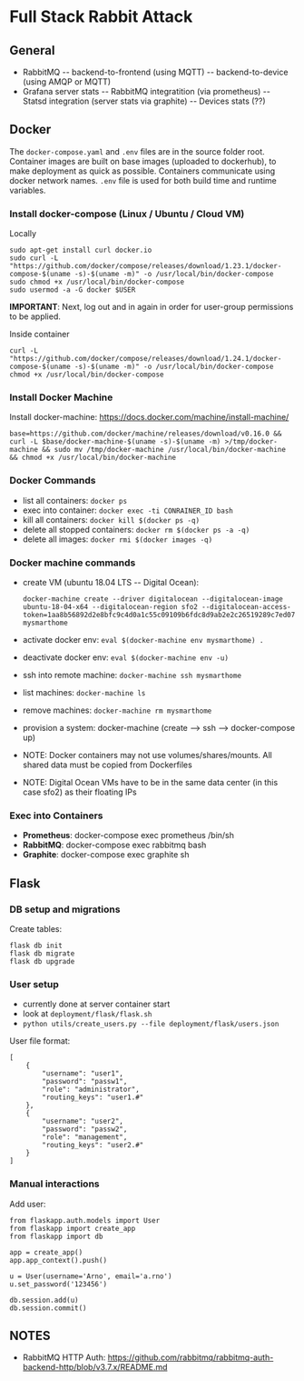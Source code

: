 # Full Stack Rabbit Attack
## General
- RabbitMQ
-- backend-to-frontend (using MQTT)
-- backend-to-device (using AMQP or MQTT)
- Grafana server stats
-- RabbitMQ integratition (via prometheus)
-- Statsd integration (server stats via graphite)
-- Devices stats (??)

## Docker
The `docker-compose.yaml` and `.env` files are in the source folder root.  Container images are built on base images (uploaded to dockerhub), to make deployment as quick as possible.  Containers communicate using docker network names.
`.env` file is used for both build time and runtime variables.

### Install docker-compose (Linux / Ubuntu / Cloud VM)
Locally
```
sudo apt-get install curl docker.io
sudo curl -L "https://github.com/docker/compose/releases/download/1.23.1/docker-compose-$(uname -s)-$(uname -m)" -o /usr/local/bin/docker-compose
sudo chmod +x /usr/local/bin/docker-compose
sudo usermod -a -G docker $USER
```
**IMPORTANT**: Next, log out and in again in order for user-group permissions to be applied.

Inside container
```
curl -L "https://github.com/docker/compose/releases/download/1.24.1/docker-compose-$(uname -s)-$(uname -m)" -o /usr/local/bin/docker-compose
chmod +x /usr/local/bin/docker-compose
```

### Install Docker Machine
Install docker-machine: https://docs.docker.com/machine/install-machine/
  ```
  base=https://github.com/docker/machine/releases/download/v0.16.0 && curl -L $base/docker-machine-$(uname -s)-$(uname -m) >/tmp/docker-machine && sudo mv /tmp/docker-machine /usr/local/bin/docker-machine && chmod +x /usr/local/bin/docker-machine
  ```

### Docker Commands
- list all containers: `docker ps`
- exec into container: `docker exec -ti CONRAINER_ID bash`
- kill all containers: `docker kill $(docker ps -q)`
- delete all stopped containers: `docker rm $(docker ps -a -q)`
- delete all images: `docker rmi $(docker images -q)`

### Docker machine commands
- create VM (ubuntu 18.04 LTS -- Digital Ocean): 
  ```
  docker-machine create --driver digitalocean --digitalocean-image ubuntu-18-04-x64 --digitalocean-region sfo2 --digitalocean-access-token=1aa8b56892d2e8bfc9c4d0a1c55c09109b6fdc8d9ab2e2c26519289c7ed07624 mysmarthome
  ```
- activate docker env: `eval $(docker-machine env mysmarthome) .`
- deactivate docker env: `eval $(docker-machine env -u)`
- ssh into remote machine: `docker-machine ssh mysmarthome`
- list machines: `docker-machine ls`
- remove machines: `docker-machine rm mysmarthome`
- provision a system: docker-machine (create --> ssh --> docker-compose up)

- NOTE: Docker containers may not use volumes/shares/mounts. All shared data must be copied from Dockerfiles
- NOTE: Digital Ocean VMs have to be in the same data center (in this case sfo2) as their floating IPs


### Exec into Containers
- **Prometheus**: docker-compose exec prometheus /bin/sh
- **RabbitMQ**: docker-compose exec rabbitmq bash
- **Graphite**: docker-compose exec graphite sh


## Flask
### DB setup and migrations

Create tables:
```
flask db init
flask db migrate
flask db upgrade
```

### User setup
- currently done at server container start
- look at `deployment/flask/flask.sh`
- `python utils/create_users.py --file deployment/flask/users.json`

User file format:
```
[
    {
        "username": "user1",
        "password": "passw1",
        "role": "administrator",
        "routing_keys": "user1.#"
    },
    {
        "username": "user2",
        "password": "passw2",
        "role": "management",
        "routing_keys": "user2.#"
    }
]
```

### Manual interactions

Add user:
```
from flaskapp.auth.models import User
from flaskapp import create_app
from flaskapp import db

app = create_app()
app.app_context().push()

u = User(username='Arno', email='a.rno')
u.set_password('123456')

db.session.add(u)
db.session.commit()

```


## NOTES
- RabbitMQ HTTP Auth: https://github.com/rabbitmq/rabbitmq-auth-backend-http/blob/v3.7.x/README.md

